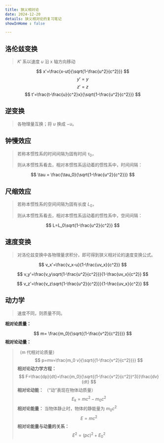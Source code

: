 ```yaml
---
title: 狭义相对论
date: 2024-12-20
details: 狭义相对论的复习笔记
showInHome : false

---
```


## 洛伦兹变换

>$K'$ 系以速度 $u$ 沿 x 轴方向移动

$$
x'=\frac{x-ut}{\sqrt{1-\frac{u^2}{c^2}}}
$$
$$
y'=y
$$
$$
z'=z
$$
$$
t'=\frac{t-\frac{u}{c^2}x}{\sqrt{1-\frac{u^2}{c^2}}}
$$

## 逆变换

>各物理量互换；将 $u$ 换成 $-u$。

## 钟慢效应

>若称本惯性系的时间间隔为固有时间 $\tau_0$，
>
> 则从本惯性系看去，相对本惯性系运动着的惯性系中，时间间隔：

$$
\tau = \frac{\tau_0}{\sqrt{1-\frac{u^2}{c^2}}}
$$

## 尺缩效应

>若称本惯性系的空间间隔为固有长度 $L_0$，
>
> 则从本惯性系看去，相对本惯性系运动着的惯性系中，空间间隔：

$$
L=L_0\sqrt{1-\frac{u^2}{c^2}}
$$

## 速度变换

>对洛伦兹变换中各物理量求积分，即可得到狭义相对论的速度变换公式。

$$
v_x'=\frac{v_x-u}{1-\frac{uv_x}{c^2}}
$$

$$
v_y'=\frac{v_y\sqrt{1-\frac{u^2}{c^2}}}{1-\frac{uv_x}{c^2}}
$$

$$
v_z'=\frac{v_z\sqrt{1-\frac{u^2}{c^2}}}{1-\frac{uv_x}{c^2}}
$$

## 动力学

>速度不同，则质量不同。

**相对论质量：**

$$
m= \frac{m_0}{\sqrt{{1-\frac{v^2}{c^2}}}}
$$
**相对论动量：**
>（m 代相对论质量）
$$
p=mv=\frac{m_0 v}{\sqrt{{1-\frac{v^2}{c^2}}}}
$$
**相对论动力学方程：**
$$
F=\frac{dp}{dt}=\frac{m_0}{\sqrt{(1-\frac{v^2}{c^2})^3}}\frac{dv}{dt}
$$
**相对论动能：**
>（“动”表现在物体动质量）
$$
E_k=mc^2-m_0c^2
$$
**相对论能量：**
>当物体静止时，物体的静能量为 $m_0c^2$
$$
E=mc^2
$$
**相对论能量与动量的关系：**
$$
E^2=(pc)^2+E_0^2
$$
